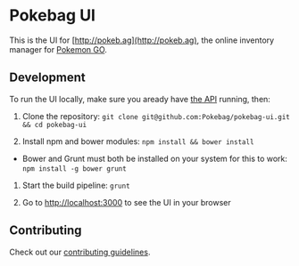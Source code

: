 # Pokebag UI

This is the UI for [http://pokeb.ag](http://pokeb.ag), the online inventory manager for [Pokemon GO](http://pokemongo.com/).

## Development

To run the UI locally, make sure you aready have [the API](http://github.com/Pokebag/pokebag-api) running, then:

1. Clone the repository: `git clone git@github.com:Pokebag/pokebag-ui.git && cd pokebag-ui`

1. Install npm and bower modules: `npm install && bower install`
  * Bower and Grunt must both be installed on your system for this to work: `npm install -g bower grunt`

1. Start the build pipeline: `grunt`

1. Go to [http://localhost:3000](http://localhost:3000) to see the UI in your browser

## Contributing

Check out our [contributing guidelines](https://github.com/Pokebag/pokebag-ui/blob/master/CONTRIBUTING.md).
